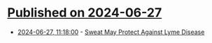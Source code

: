 # [Published on 2024-06-27](index.md)

* [2024-06-27, 11:18:00](https://soylentnews.org/article.pl?sid=24/06/26/0410241&from=rss) - [Sweat May Protect Against Lyme Disease](https://soylentnews.org/article.pl?sid=24/06/26/0410241&from=rss)
